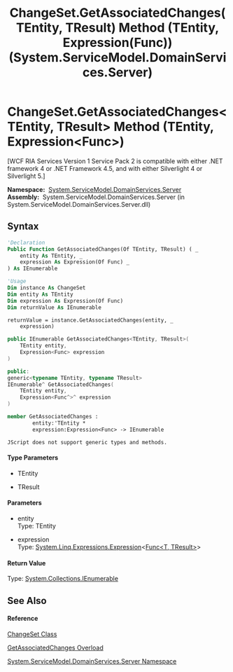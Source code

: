﻿---
title: ChangeSet.GetAssociatedChanges(TEntity, TResult) Method (TEntity, Expression(Func)) (System.ServiceModel.DomainServices.Server)
TOCTitle: GetAssociatedChanges(TEntity, TResult) Method (TEntity, Expression(Func))
ms:assetid: M:System.ServiceModel.DomainServices.Server.ChangeSet.GetAssociatedChanges``2(``0,System.Linq.Expressions.Expression{System.Func`2})
ms:mtpsurl: https://msdn.microsoft.com/en-us/library/Ff422970(v=VS.91)
ms:contentKeyID: 28755339
ms.date: 01/27/2012
mtps_version: v=VS.91
dev_langs:
- vb
- csharp
- c++
- fsharp
- jscript
api_location:
- System.ServiceModel.DomainServices.Server.dll
api_name:
- System.ServiceModel.DomainServices.Server.ChangeSet.GetAssociatedChanges
api_type:
- Managed
topic_type:
- apiref
- kbSyntax
product_family_name: VS
ROBOTS: INDEX,FOLLOW
---

# ChangeSet.GetAssociatedChanges\<TEntity, TResult\> Method (TEntity, Expression\<Func\>)

\[WCF RIA Services Version 1 Service Pack 2 is compatible with either .NET framework 4 or .NET Framework 4.5, and with either Silverlight 4 or Silverlight 5.\]

**Namespace:**  [System.ServiceModel.DomainServices.Server](ff423220\(v=vs.91\).md)  
**Assembly:**  System.ServiceModel.DomainServices.Server (in System.ServiceModel.DomainServices.Server.dll)

## Syntax

``` vb
'Declaration
Public Function GetAssociatedChanges(Of TEntity, TResult) ( _
    entity As TEntity, _
    expression As Expression(Of Func) _
) As IEnumerable
```

``` vb
'Usage
Dim instance As ChangeSet
Dim entity As TEntity
Dim expression As Expression(Of Func)
Dim returnValue As IEnumerable

returnValue = instance.GetAssociatedChanges(entity, _
    expression)
```

``` csharp
public IEnumerable GetAssociatedChanges<TEntity, TResult>(
    TEntity entity,
    Expression<Func> expression
)
```

``` c++
public:
generic<typename TEntity, typename TResult>
IEnumerable^ GetAssociatedChanges(
    TEntity entity, 
    Expression<Func^>^ expression
)
```

``` fsharp
member GetAssociatedChanges : 
        entity:'TEntity * 
        expression:Expression<Func> -> IEnumerable 
```

``` jscript
JScript does not support generic types and methods.
```

#### Type Parameters

  - TEntity

<!-- end list -->

  - TResult

#### Parameters

  - entity  
    Type: TEntity  

<!-- end list -->

  - expression  
    Type: [System.Linq.Expressions.Expression](https://msdn.microsoft.com/en-us/library/Bb335710)\<[Func\<T, TResult\>](https://msdn.microsoft.com/en-us/library/Bb549151)\>  

#### Return Value

Type: [System.Collections.IEnumerable](https://msdn.microsoft.com/en-us/library/h1x9x1b1)  

## See Also

#### Reference

[ChangeSet Class](ff422535\(v=vs.91\).md)

[GetAssociatedChanges Overload](ff422578\(v=vs.91\).md)

[System.ServiceModel.DomainServices.Server Namespace](ff423220\(v=vs.91\).md)

